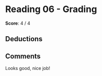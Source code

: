 Reading 06 - Grading
====================

**Score**: 4 / 4

Deductions
----------

Comments
--------
Looks good, nice job!
